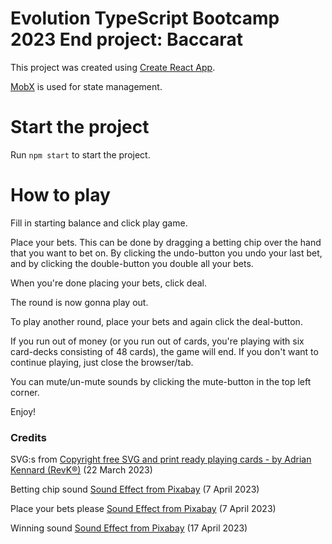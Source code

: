 # Evolution TypeScript Bootcamp 2023 End project: Baccarat

This project was created using [Create React App](https://github.com/facebook/create-react-app).

[MobX](https://mobx.js.org/README.html) is used for state management.

# Start the project

Run `npm start` to start the project.

# How to play

Fill in starting balance and click play game.

Place your bets.
This can be done by dragging a betting chip over the hand that you want to bet on.
By clicking the undo-button you undo your last bet, and by clicking the double-button you double all your bets.

When you're done placing your bets, click deal. 

The round is now gonna play out.

To play another round, place your bets and again click the deal-button.

If you run out of money (or you run out of cards, you're playing with six card-decks consisting of 48 cards), the game will end. If you don't want to continue playing, just close the browser/tab.

You can mute/un-mute sounds by clicking the mute-button in the top left corner.

Enjoy!

### Credits
SVG:s from [Copyright free SVG and print ready playing cards - by Adrian Kennard (RevK®)](https://www.me.uk/cards/) (22 March 2023)

Betting chip sound [Sound Effect from Pixabay](https://pixabay.com/sound-effects/?utm_source=link-attribution&amp;utm_medium=referral&amp;utm_campaign=music&amp;utm_content=89563) (7 April 2023)

Place your bets please
[Sound Effect from Pixabay](https://pixabay.com/?utm_source=link-attribution&amp;utm_medium=referral&amp;utm_campaign=music&amp;utm_content=28110) (7 April 2023)

Winning sound [Sound Effect from Pixabay](https://pixabay.com/?utm_source=link-attribution&amp;utm_medium=referral&amp;utm_campaign=music&amp;utm_content=6313) (17 April 2023)


<!-- # Getting Started with Create React App

This project was bootstrapped with [Create React App](https://github.com/facebook/create-react-app). -->

<!-- ## Available Scripts

In the project directory, you can run:

### `npm start`

Runs the app in the development mode.\
Open [http://localhost:3000](http://localhost:3000) to view it in the browser.

The page will reload if you make edits.\
You will also see any lint errors in the console.

### `npm test`

Launches the test runner in the interactive watch mode.\
See the section about [running tests](https://facebook.github.io/create-react-app/docs/running-tests) for more information.

### `npm run build`

Builds the app for production to the `build` folder.\
It correctly bundles React in production mode and optimizes the build for the best performance.

The build is minified and the filenames include the hashes.\
Your app is ready to be deployed!

See the section about [deployment](https://facebook.github.io/create-react-app/docs/deployment) for more information. -->

<!-- ### `npm run eject`

**Note: this is a one-way operation. Once you `eject`, you can’t go back!**

If you aren’t satisfied with the build tool and configuration choices, you can `eject` at any time. This command will remove the single build dependency from your project.

Instead, it will copy all the configuration files and the transitive dependencies (webpack, Babel, ESLint, etc) right into your project so you have full control over them. All of the commands except `eject` will still work, but they will point to the copied scripts so you can tweak them. At this point you’re on your own.

You don’t have to ever use `eject`. The curated feature set is suitable for small and middle deployments, and you shouldn’t feel obligated to use this feature. However we understand that this tool wouldn’t be useful if you couldn’t customize it when you are ready for it. -->

<!-- ## Learn More

You can learn more in the [Create React App documentation](https://facebook.github.io/create-react-app/docs/getting-started).

To learn React, check out the [React documentation](https://reactjs.org/). -->
